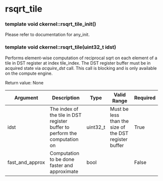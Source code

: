 # rsqrt_tile

### template<bool fast_and_approx = true> void ckernel::rsqrt_tile_init()

Please refer to documentation for any_init. 

### template<bool fast_and_approx = true> void ckernel::rsqrt_tile(uint32_t idst)

Performs element-wise computation of reciprocal sqrt on each element of a tile in DST register at index tile_index. The DST register buffer must be in acquired state via *acquire_dst* call. This call is blocking and is only available on the compute engine.

Return value: None

| Argument        | Description                                                                | Type      | Valid Range                                           | Required       |
|-----------------|----------------------------------------------------------------------------|-----------|-------------------------------------------------------|----------------|
| idst            | The index of the tile in DST register buffer to perform the computation on | uint32_t  | Must be less than the size of the DST register buffer | True           |
| fast_and_approx | Computation to be done faster and approximate                              | bool      |                                                       | False          |
